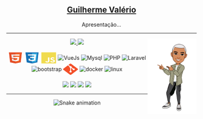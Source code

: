 <div>
  
  <h2 align="center">
    <a href="https://www.linkedin.com/in/guilvalerio/">Guilherme Valério</a>
  </h2>
  <p align="center">
    Apresentação...
    </a>  
  </p>
  <hr>
  <img align="right" alt="HTML" height="200" width="130" src="/images/aavatar.png">
  
</div>

<div align="center">
  <a href="https://github.com/Guils1">
    <img height="150em" src="https://github-readme-stats.vercel.app/api?username=Guils1&count_private=true&include_all_commits=true&show_icons=true&theme=dracula&hide_border=false&show_owner=true"/>
    <img height="150em" src="https://github-readme-stats.vercel.app/api/top-langs/?username=Guils1&theme=dracula&hide_border=false&&layout=compact"/>
  </a>
</div>

<div align="center" valign="top"><br>
  <img align="center" alt="HTML" height="30" width="40" src="https://raw.githubusercontent.com/devicons/devicon/master/icons/html5/html5-original.svg">
  <img align="center" alt="CSS" height="30" width="40" src="https://raw.githubusercontent.com/devicons/devicon/master/icons/css3/css3-original.svg">
  <img align="center" alt="Js" height="30" width="40" src="https://raw.githubusercontent.com/devicons/devicon/master/icons/javascript/javascript-plain.svg">
  <img align="center" alt="VueJs" height="30" width="40" src="https://cdn.jsdelivr.net/gh/devicons/devicon/icons/vuejs/vuejs-original.svg">
  <img align="center" alt="Mysql" height="30" width="40" src="https://cdn.jsdelivr.net/gh/devicons/devicon/icons/mysql/mysql-original.svg">
  <img align="center" alt="PHP" height="30" width="40" src="https://cdn.jsdelivr.net/gh/devicons/devicon/icons/php/php-plain.svg">
  <img align="center" alt="Laravel" height="30" width="40" src="https://cdn.jsdelivr.net/gh/devicons/devicon/icons/laravel/laravel-plain.svg">
  <img align="center" alt="bootstrap" height="30" width="40" src="https://cdn.jsdelivr.net/gh/devicons/devicon/icons/bootstrap/bootstrap-original.svg">
  <img align="center" alt="git" height="30" width="40" src="https://raw.githubusercontent.com/devicons/devicon/master/icons/git/git-original.svg">
  <img align="center" alt="docker" height="35" width="45" src="https://cdn.jsdelivr.net/gh/devicons/devicon/icons/docker/docker-original.svg">
  <img align="center" alt="linux" height="30" width="40" src="https://cdn.jsdelivr.net/gh/devicons/devicon/icons/ubuntu/ubuntu-plain.svg">
</div><br>

<div align="center">
  <a href="https://www.instagram.com/guilhermevalerio_/" target="_blank"><img src="https://img.shields.io/badge/-Instagram-%23E4405F?style=for-the-badge&logo=instagram&logoColor=white" target="_blank"></a>
  <a href="https://www.linkedin.com/in/guilvalerio/" target="_blank"><img src="https://img.shields.io/badge/-LinkedIn-%230077B5?style=for-the-badge&logo=linkedin&logoColor=white" target="_blank"></a> 
  <a href="mailto:guilherme.valerio@pedbot.com.br"><img src="https://img.shields.io/badge/-Gmail-%23333?style=for-the-badge&logo=gmail&logoColor=white" target="_blank"></a>
  <a href="https://open.spotify.com/user/31lljksf75zwblxysfuzixmqrfpe"><img src="https://img.shields.io/badge/Spotify-1ED760?style=for-the-badge&logo=spotify&logoColor=white" target="_blank"></a>
</div>
<hr>
<div align="center">

  ![Snake animation](https://github.com/danielbped/danielbped/blob/output/github-contribution-grid-snake.svg)
  
</div>
